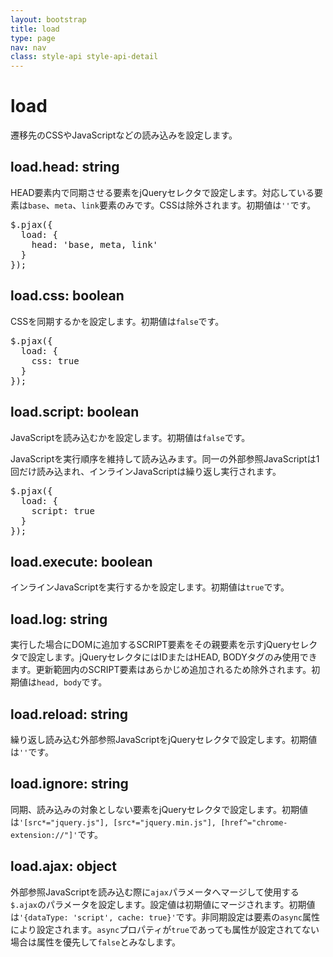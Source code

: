 ```yaml
---
layout: bootstrap
title: load
type: page
nav: nav
class: style-api style-api-detail
---
```


# load
遷移先のCSSやJavaScriptなどの読み込みを設定します。

## load.head: string
HEAD要素内で同期させる要素をjQueryセレクタで設定します。対応している要素は`base`、`meta`、`link`要素のみです。CSSは除外されます。初期値は`''`です。

<pre class="sh brush: js;">
$.pjax({
  load: {
    head: 'base, meta, link'
  }
});
</pre>

## load.css: boolean
CSSを同期するかを設定します。初期値は`false`です。

<pre class="sh brush: js;">
$.pjax({
  load: {
    css: true
  }
});
</pre>

## load.script: boolean
JavaScriptを読み込むかを設定します。初期値は`false`です。

JavaScriptを実行順序を維持して読み込みます。同一の外部参照JavaScriptは1回だけ読み込まれ、インラインJavaScriptは繰り返し実行されます。

<pre class="sh brush: js;">
$.pjax({
  load: {
    script: true
  }
});
</pre>

## load.execute: boolean
インラインJavaScriptを実行するかを設定します。初期値は`true`です。

## load.log: string
実行した場合にDOMに追加するSCRIPT要素をその親要素を示すjQueryセレクタで設定します。jQueryセレクタにはIDまたはHEAD, BODYタグのみ使用できます。更新範囲内のSCRIPT要素はあらかじめ追加されるため除外されます。初期値は`head, body`です。

## load.reload: string
繰り返し読み込む外部参照JavaScriptをjQueryセレクタで設定します。初期値は`''`です。

## load.ignore: string
同期、読み込みの対象としない要素をjQueryセレクタで設定します。初期値は`'[src*="jquery.js"], [src*="jquery.min.js"], [href^="chrome-extension://"]'`です。

## load.ajax: object
外部参照JavaScriptを読み込む際に`ajax`パラメータへマージして使用する`$.ajax`のパラメータを設定します。設定値は初期値にマージされます。初期値は`'{dataType: 'script', cache: true}'`です。非同期設定は要素の`async`属性により設定されます。`async`プロパティが`true`であっても属性が設定されてない場合は属性を優先して`false`とみなします。
